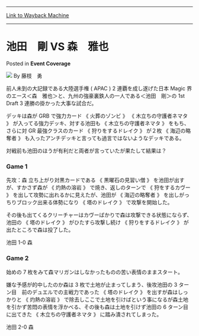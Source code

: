 
---
[Link to Wayback Machine](https://web.archive.org/web/20211128212803/https://magic.wizards.com/en/articles/archive/event-coverage/%E6%B1%A0%E7%94%B0%E3%80%80%E5%89%9B-vs-%E6%A3%AE%E3%80%80%E9%9B%85%E4%B9%9F-2000-01-01)

[_metadata_:author]:- "藤枝　勇"
[_metadata_:description]:- "前人未到の大記録である大陸選手権 ( APAC ) 2 連覇を成し遂げた日本 Magic 界のエース＜森　雅也＞と、九州の強豪裏鉄人の一人である＜池田　剛＞の 1st Draft 3 連勝の掛かった大事な試合だ。 デッキは森が GRB で強力カード 《 火葬のゾンビ 》 《 木立ちの守護者ネマタ 》 が入ってる強力デッキ、対する池田も 《 木立ちの守護者ネマタ 》 をもち、さらに対 GR 最強クラスのカード 《 狩りをするドレイク 》 が２枚 《 海辺の略奪者 》 も入ったアンチデッキと言っても過言ではないようなデッキである。 対戦前も池田のほうが有利だと両者が言っていたが果たして結果は？ Game 1 先攻：森 立ち上がり対黒カードである 《 黒曜石の見習い僧 》 を池田が出すが、すかさず森が 《 灼熱の溶岩 》 で焼き、返しのターンで 《"
[_metadata_:generator]:- "Drupal 7 (http://drupal.org)"
[_metadata_:node]:- "759561"
[_metadata_:publish_date]:- "2000-01-01"
[_metadata_:source]:- "div-main-content"
[_metadata_:title]:- "池田　剛 VS 森　雅也"
[_metadata_:wayback_capture_timestamp]:- "2021-11-28 21:28:03"
[_metadata_:wayback_raw_url]:- "https://web.archive.org/web/20211128212803id_/https://magic.wizards.com/en/articles/archive/event-coverage/%E6%B1%A0%E7%94%B0%E3%80%80%E5%89%9B-vs-%E6%A3%AE%E3%80%80%E9%9B%85%E4%B9%9F-2000-01-01"
[_metadata_:wayback_url]:- "https://magic.wizards.com/en/articles/archive/event-coverage/%E6%B1%A0%E7%94%B0%E3%80%80%E5%89%9B-vs-%E6%A3%AE%E3%80%80%E9%9B%85%E4%B9%9F-2000-01-01"
---


池田　剛 VS 森　雅也
============



 Posted in **Event Coverage**







![](https://media.magic.wizards.com/styles/auth_small/public/generic-avatar-150_493.png)
By 藤枝　勇











前人未到の大記録である大陸選手権 ( APAC ) 2 連覇を成し遂げた日本 Magic 界のエース＜森　雅也＞と、九州の強豪裏鉄人の一人である＜池田　剛＞の 1st Draft 3 連勝の掛かった大事な試合だ。  

デッキは森が GRB で強力カード 《 火葬のゾンビ 》 《 木立ちの守護者ネマタ 》 が入ってる強力デッキ、対する池田も 《 木立ちの守護者ネマタ 》 をもち、さらに対 GR 最強クラスのカード 《 狩りをするドレイク 》 が２枚 《 海辺の略奪者 》 も入ったアンチデッキと言っても過言ではないようなデッキである。  

対戦前も池田のほうが有利だと両者が言っていたが果たして結果は？


### Game 1


先攻：森
立ち上がり対黒カードである 《 黒曜石の見習い僧 》 を池田が出すが、すかさず森が 《 灼熱の溶岩 》 で焼き、返しのターンで 《 狩をするカヴー 》 を出して攻勢に出れるかに見えたが、池田が 《 海辺の略奪者 》 を出しがっちりブロック出来る体勢になり 《 塔のドレイク 》 で攻撃を開始した。  

その後も出てくるクリーチャーはカヴーばかりで森は攻撃できる状態にならず、池田の 《 塔のドレイク 》 がひたすら攻撃し続け 《 狩りをするドレイク 》 が出たところで森は投了した。


池田 1-0 森


### Game 2


始めの 7 枚をみて森マリガンはしなかったものの苦い表情のままスタート。  

嫌な予感が的中したのか森は 3 枚で土地が止まってしまう、後攻池田の 3 ターン目　前のデュエルでの主戦力であった 《 塔のドレイク 》 を出すが森はしっかりと 《 灼熱の溶岩 》 で除去しここで土地を引けばという事になるが森土地を引かず苦悶の表情を浮かべる、その後も森は土地を引けず池田の 6 ターン目に出てきた 《 木立ちの守護者ネマタ 》 に踏み潰されてしまった。


池田 2-0 森







